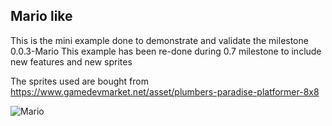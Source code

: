 ## Mario like

This is the mini example done to demonstrate and validate the milestone 0.0.3-Mario
This example has been re-done during 0.7 milestone to include new features and new sprites

The sprites used are bought from https://www.gamedevmarket.net/asset/plumbers-paradise-platformer-8x8

<img src="./mario.gif" alt="Mario" />